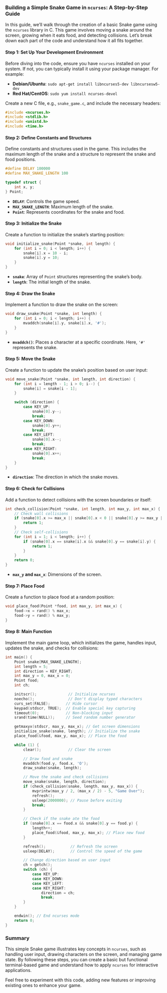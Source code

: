 ### Building a Simple Snake Game in `ncurses`: A Step-by-Step Guide

In this guide, we’ll walk through the creation of a basic Snake game using the `ncurses` library in C. This game involves moving a snake around the screen, growing when it eats food, and detecting collisions. Let’s break down each part of the code and understand how it all fits together.

#### **Step 1: Set Up Your Development Environment**

Before diving into the code, ensure you have `ncurses` installed on your system. If not, you can typically install it using your package manager. For example:

- **Debian/Ubuntu**: `sudo apt-get install libncurses5-dev libncursesw5-dev`
- **Red Hat/CentOS**: `sudo yum install ncurses-devel`

Create a new C file, e.g., `snake_game.c`, and include the necessary headers:

```c
#include <ncurses.h>
#include <stdlib.h>
#include <unistd.h>
#include <time.h>
```

#### **Step 2: Define Constants and Structures**

Define constants and structures used in the game. This includes the maximum length of the snake and a structure to represent the snake and food positions.

```c
#define DELAY 100000
#define MAX_SNAKE_LENGTH 100

typedef struct {
    int x, y;
} Point;
```

- **`DELAY`**: Controls the game speed.
- **`MAX_SNAKE_LENGTH`**: Maximum length of the snake.
- **`Point`**: Represents coordinates for the snake and food.

#### **Step 3: Initialize the Snake**

Create a function to initialize the snake’s starting position:

```c
void initialize_snake(Point *snake, int length) {
    for (int i = 0; i < length; i++) {
        snake[i].x = 10 - i;
        snake[i].y = 10;
    }
}
```

- **`snake`**: Array of `Point` structures representing the snake’s body.
- **`length`**: The initial length of the snake.

#### **Step 4: Draw the Snake**

Implement a function to draw the snake on the screen:

```c
void draw_snake(Point *snake, int length) {
    for (int i = 0; i < length; i++) {
        mvaddch(snake[i].y, snake[i].x, '#');
    }
}
```

- **`mvaddch()`**: Places a character at a specific coordinate. Here, `'#'` represents the snake.

#### **Step 5: Move the Snake**

Create a function to update the snake’s position based on user input:

```c
void move_snake(Point *snake, int length, int direction) {
    for (int i = length - 1; i > 0; i--) {
        snake[i] = snake[i - 1];
    }

    switch (direction) {
        case KEY_UP:
            snake[0].y--;
            break;
        case KEY_DOWN:
            snake[0].y++;
            break;
        case KEY_LEFT:
            snake[0].x--;
            break;
        case KEY_RIGHT:
            snake[0].x++;
            break;
    }
}
```

- **`direction`**: The direction in which the snake moves.

#### **Step 6: Check for Collisions**

Add a function to detect collisions with the screen boundaries or itself:

```c
int check_collision(Point *snake, int length, int max_y, int max_x) {
    // Check wall collisions
    if (snake[0].x >= max_x || snake[0].x < 0 || snake[0].y >= max_y || snake[0].y < 0) {
        return 1;
    }
    // Check self-collisions
    for (int i = 1; i < length; i++) {
        if (snake[0].x == snake[i].x && snake[0].y == snake[i].y) {
            return 1;
        }
    }
    return 0;
}
```

- **`max_y` and `max_x`**: Dimensions of the screen.

#### **Step 7: Place Food**

Create a function to place food at a random position:

```c
void place_food(Point *food, int max_y, int max_x) {
    food->x = rand() % max_x;
    food->y = rand() % max_y;
}
```

#### **Step 8: Main Function**

Implement the main game loop, which initializes the game, handles input, updates the snake, and checks for collisions:

```c
int main() {
    Point snake[MAX_SNAKE_LENGTH];
    int length = 5;
    int direction = KEY_RIGHT;
    int max_y = 0, max_x = 0;
    Point food;
    int ch;

    initscr();              // Initialize ncurses
    noecho();               // Don't display typed characters
    curs_set(FALSE);       // Hide cursor
    keypad(stdscr, TRUE);  // Enable special key capturing
    timeout(0);            // Non-blocking input
    srand(time(NULL));     // Seed random number generator

    getmaxyx(stdscr, max_y, max_x); // Get screen dimensions
    initialize_snake(snake, length); // Initialize the snake
    place_food(&food, max_y, max_x); // Place the food

    while (1) {
        clear();            // Clear the screen

        // Draw food and snake
        mvaddch(food.y, food.x, 'O');
        draw_snake(snake, length);

        // Move the snake and check collisions
        move_snake(snake, length, direction);
        if (check_collision(snake, length, max_y, max_x)) {
            mvprintw(max_y / 2, (max_x / 2) - 5, "Game Over");
            refresh();
            usleep(2000000); // Pause before exiting
            break;
        }

        // Check if the snake ate the food
        if (snake[0].x == food.x && snake[0].y == food.y) {
            length++;
            place_food(&food, max_y, max_x); // Place new food
        }

        refresh();           // Refresh the screen
        usleep(DELAY);       // Control the speed of the game

        // Change direction based on user input
        ch = getch();
        switch (ch) {
            case KEY_UP:
            case KEY_DOWN:
            case KEY_LEFT:
            case KEY_RIGHT:
                direction = ch;
                break;
        }
    }

    endwin(); // End ncurses mode
    return 0;
}
```

### Summary

This simple Snake game illustrates key concepts in `ncurses`, such as handling user input, drawing characters on the screen, and managing game state. By following these steps, you can create a basic but functional terminal-based game and understand how to apply `ncurses` for interactive applications.

Feel free to experiment with this code, adding new features or improving existing ones to enhance your game.